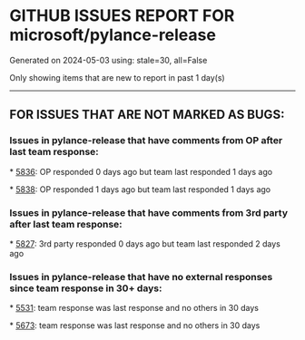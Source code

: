 
# GITHUB ISSUES REPORT FOR microsoft/pylance-release


Generated on 2024-05-03 using: stale=30, all=False


Only showing items that are new to report in past 1 day(s)


---

## FOR ISSUES THAT ARE NOT MARKED AS BUGS:


### Issues in pylance-release that have comments from OP after last team response:


\* [5836](https://github.com/microsoft/pylance-release/issues/5836 "Improve docs to clarify that import heuristics don't work for local imports"): OP responded 0 days ago but team last responded 1 days ago

\* [5838](https://github.com/microsoft/pylance-release/issues/5838 "Incorrect or unhelpful error: &quot;ClassVar&quot; is not allowed in this context"): OP responded 1 days ago but team last responded 1 days ago

### Issues in pylance-release that have comments from 3rd party after last team response:


\* [5827](https://github.com/microsoft/pylance-release/issues/5827 "Bundled type hints for lxml are inconsistent with source, lxml-stubs"): 3rd party responded 0 days ago but team last responded 2 days ago

### Issues in pylance-release that have no external responses since team response in 30+ days:


\* [5531](https://github.com/microsoft/pylance-release/issues/5531 "Excessive Disk Consumption by Pylance Extension in vscode-server (core dumps being generated)"): team response was last response and no others in 30 days

\* [5673](https://github.com/microsoft/pylance-release/issues/5673 "Quick fix does not respect analysis exclude path"): team response was last response and no others in 30 days
